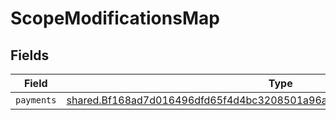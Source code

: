 # ScopeModificationsMap


## Fields

| Field                                                                                                                                                              | Type                                                                                                                                                               | Required                                                                                                                                                           | Description                                                                                                                                                        |
| ------------------------------------------------------------------------------------------------------------------------------------------------------------------ | ------------------------------------------------------------------------------------------------------------------------------------------------------------------ | ------------------------------------------------------------------------------------------------------------------------------------------------------------------ | ------------------------------------------------------------------------------------------------------------------------------------------------------------------ |
| `payments`                                                                                                                                                         | [shared.Bf168ad7d016496dfd65f4d4bc3208501a96ad4f4048d001e6ebdb3a4b8311b1](../../models/shared/bf168ad7d016496dfd65f4d4bc3208501a96ad4f4048d001e6ebdb3a4b8311b1.md) | :heavy_minus_sign:                                                                                                                                                 | N/A                                                                                                                                                                |